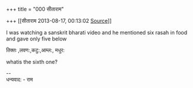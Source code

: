+++
title = "000 सीताराम"

+++
[[सीताराम	2013-08-17, 00:13:02 [Source](https://groups.google.com/g/samskrita/c/QzYgHC5dGU4)]]



I was watching a sanskrit bharati video and he mentioned six rasah in food and gave only five below

  

तिक्तः ,लवण:,कटु:,आम्ल:, मधुर:

  

whatis the sixth one?  

  

--  
धन्यवाद: - राम

